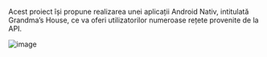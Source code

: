 Acest proiect își propune realizarea unei aplicații Android Nativ, intitulată Grandma’s
House, ce va oferi utilizatorilor numeroase rețete provenite de la API.

![image](https://github.com/IonelaElla/Grandmashouse/assets/115323271/20410457-e9ef-4343-b336-290d8874b0d0)
